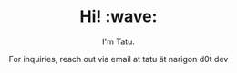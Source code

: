 <h1 align='center'> Hi! :wave:</h1>
<p align='center'>
I'm Tatu.
</p>
<p align='center'>For inquiries, reach out via email at tatu ät narigon d0t dev</p>
